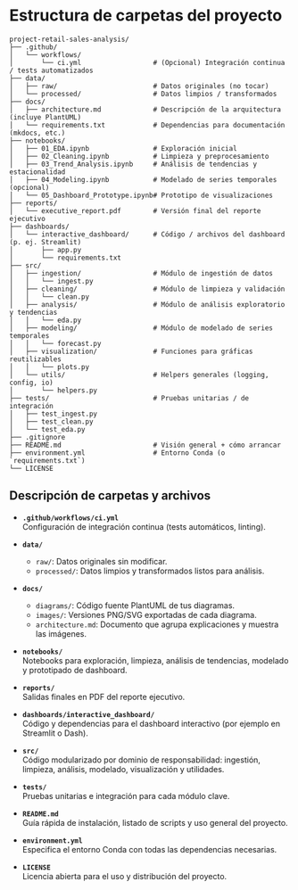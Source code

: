 # Estructura de carpetas del proyecto
```
project-retail-sales-analysis/
├── .github/
│   └── workflows/
│       └── ci.yml                  # (Opcional) Integración continua / tests automatizados
├── data/
│   ├── raw/                        # Datos originales (no tocar)
│   └── processed/                  # Datos limpios / transformados
├── docs/
│   ├── architecture.md             # Descripción de la arquitectura (incluye PlantUML)
│   └── requirements.txt            # Dependencias para documentación (mkdocs, etc.)
├── notebooks/
│   ├── 01_EDA.ipynb                # Exploración inicial
│   ├── 02_Cleaning.ipynb           # Limpieza y preprocesamiento
│   ├── 03_Trend_Analysis.ipynb     # Análisis de tendencias y estacionalidad
│   ├── 04_Modeling.ipynb           # Modelado de series temporales (opcional)
│   └── 05_Dashboard_Prototype.ipynb# Prototipo de visualizaciones
├── reports/
│   └── executive_report.pdf        # Versión final del reporte ejecutivo
├── dashboards/
│   └── interactive_dashboard/      # Código / archivos del dashboard (p. ej. Streamlit)
│       ├── app.py
│       └── requirements.txt
├── src/
│   ├── ingestion/                  # Módulo de ingestión de datos
│   │   └── ingest.py
│   ├── cleaning/                   # Módulo de limpieza y validación
│   │   └── clean.py
│   ├── analysis/                   # Módulo de análisis exploratorio y tendencias
│   │   └── eda.py
│   ├── modeling/                   # Módulo de modelado de series temporales
│   │   └── forecast.py
│   ├── visualization/              # Funciones para gráficas reutilizables
│   │   └── plots.py
│   └── utils/                      # Helpers generales (logging, config, io)
│       └── helpers.py
├── tests/                          # Pruebas unitarias / de integración
│   ├── test_ingest.py
│   ├── test_clean.py
│   └── test_eda.py
├── .gitignore
├── README.md                       # Visión general + cómo arrancar
├── environment.yml                 # Entorno Conda (o `requirements.txt`)
└── LICENSE
```

## Descripción de carpetas y archivos

- **`.github/workflows/ci.yml`**  
  Configuración de integración continua (tests automáticos, linting).

- **`data/`**  
  - `raw/`: Datos originales sin modificar.  
  - `processed/`: Datos limpios y transformados listos para análisis.

- **`docs/`**  
  - `diagrams/`: Código fuente PlantUML de tus diagramas.  
  - `images/`: Versiones PNG/SVG exportadas de cada diagrama.  
  - `architecture.md`: Documento que agrupa explicaciones y muestra las imágenes.

- **`notebooks/`**  
  Notebooks para exploración, limpieza, análisis de tendencias, modelado y prototipado de dashboard.

- **`reports/`**  
  Salidas finales en PDF del reporte ejecutivo.

- **`dashboards/interactive_dashboard/`**  
  Código y dependencias para el dashboard interactivo (por ejemplo en Streamlit o Dash).

- **`src/`**  
  Código modularizado por dominio de responsabilidad: ingestión, limpieza, análisis, modelado, visualización y utilidades.

- **`tests/`**  
  Pruebas unitarias e integración para cada módulo clave.

- **`README.md`**  
  Guía rápida de instalación, listado de scripts y uso general del proyecto.

- **`environment.yml`**  
  Especifica el entorno Conda con todas las dependencias necesarias.

- **`LICENSE`**  
  Licencia abierta para el uso y distribución del proyecto.
